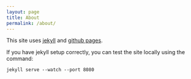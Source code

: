 ```yaml
---
layout: page
title: About
permalink: /about/
---
```

This site uses [jekyll](https://jekyllrb.com/) and [github pages](https://pages.github.com/).

If you have jekyll setup correctly, you can test the site locally using the 
command:

    jekyll serve --watch --port 8080

